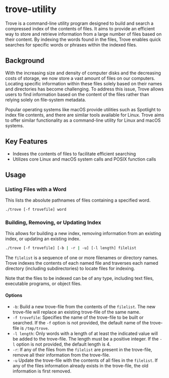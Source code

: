# trove-utility

Trove is a command-line utility program designed to build and search a compressed index of the contents of files. It aims to provide an efficient way to store and retrieve information from a large number of files based on their content. By indexing the words found in the files, Trove enables quick searches for specific words or phrases within the indexed files.

## Background

With the increasing size and density of computer disks and the decreasing costs of storage, we now store a vast amount of files on our computers. Locating specific information within these files solely based on their names and directories has become challenging. To address this issue, Trove allows users to find information based on the content of the files rather than relying solely on file-system metadata.

Popular operating systems like macOS provide utilities such as Spotlight to index file contents, and there are similar tools available for Linux. Trove aims to offer similar functionality as a command-line utility for Linux and macOS systems.

## Key Features

- Indexes the contents of files to facilitate efficient searching
- Utilizes core Linux and macOS system calls and POSIX function calls

## Usage

### Listing Files with a Word

This lists the absolute pathnames of files containing a specified word.

```sh
./trove [-f trovefile] word
```

### Building, Removing, or Updating Index

This allows for building a new index, removing information from an existing index, or updating an existing index.

```sh
./trove [-f trovefile] [-b | -r | -u] [-l length] filelist
```

The `filelist` is a sequence of one or more filenames or directory names. Trove indexes the contents of each named file and traverses each named directory (including subdirectories) to locate files for indexing.

Note that the files to be indexed can be of any type, including text files, executable programs, or object files.

#### Options

- `-b`: Build a new trove-file from the contents of the `filelist`. The new trove-file will replace an existing trove-file of the same name.
- `-f trovefile`: Specifies the name of the trove-file to be built or searched. If the `-f` option is not provided, the default name of the trove-file is `/tmp/trove`.
- `-l length`: Only words with a length of at least the indicated value will be added to the trove-file. The length must be a positive integer. If the `-l` option is not provided, the default length is 4.
- `-r`: If any of the files from the `filelist` are present in the trove-file, remove all their information from the trove-file.
- `-u` Update the trove-file with the contents of all files in the `filelist`. If any of the files information already exists in the trove-file, the old information is first removed.
